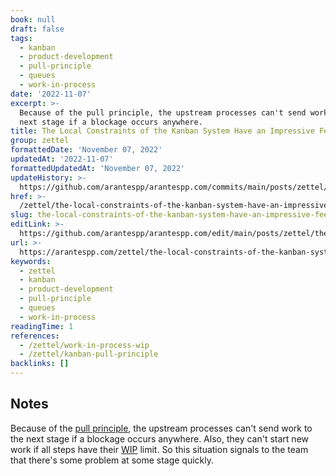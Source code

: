 ```yaml
---
book: null
draft: false
tags:
  - kanban
  - product-development
  - pull-principle
  - queues
  - work-in-process
date: '2022-11-07'
excerpt: >-
  Because of the pull principle, the upstream processes can't send work to the
  next stage if a blockage occurs anywhere.
title: The Local Constraints of the Kanban System Have an Impressive Feedback Speed
group: zettel
formattedDate: 'November 07, 2022'
updatedAt: '2022-11-07'
formattedUpdatedAt: 'November 07, 2022'
updateHistory: >-
  https://github.com/arantespp/arantespp.com/commits/main/posts/zettel/the-local-constraints-of-the-kanban-system-have-an-impressive-feedback-speed.md
href: >-
  /zettel/the-local-constraints-of-the-kanban-system-have-an-impressive-feedback-speed
slug: the-local-constraints-of-the-kanban-system-have-an-impressive-feedback-speed
editLink: >-
  https://github.com/arantespp/arantespp.com/edit/main/posts/zettel/the-local-constraints-of-the-kanban-system-have-an-impressive-feedback-speed.md
url: >-
  https://arantespp.com/zettel/the-local-constraints-of-the-kanban-system-have-an-impressive-feedback-speed
keywords:
  - zettel
  - kanban
  - product-development
  - pull-principle
  - queues
  - work-in-process
readingTime: 1
references:
  - /zettel/work-in-process-wip
  - /zettel/kanban-pull-principle
backlinks: []
---
```


## Notes

Because of the [pull principle](/zettel/kanban-pull-principle), the upstream processes can't send work to the next stage if a blockage occurs anywhere. Also, they can't start new work if all steps have their [WIP](/zettel/work-in-process-wip) limit. So this situation signals to the team that there's some problem at some stage quickly.
